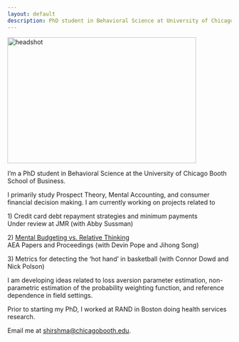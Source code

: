 ```yaml
---
layout: default
description: PhD student in Behavioral Science at University of Chicago's Booth School of Business
---
```


<img src="public/sdh_headshot.jpg" alt="headshot" width="424" height="283" >

I’m a PhD student in Behavioral Science at the University of Chicago Booth School of Business.

I primarily study Prospect Theory, Mental Accounting, and consumer financial decision making. I am currently working on projects related to
  <p> 1) Credit card debt repayment strategies and minimum payments<br>
        Under review at JMR (with Abby Sussman)
  
 <p> 2) <a href='/public/Website_mental_budgeting.pdf'> Mental Budgeting vs. Relative Thinking</a><br>
        AEA Papers and Proceedings (with Devin Pope and Jihong Song)
  
  <p>3) Metrics for detecting the ‘hot hand’ in basketball (with Connor Dowd and Nick Polson)
  
  
<p>I am developing ideas related to loss aversion parameter estimation, non-parametric estimation of the probability weighting function, and reference dependence in field settings. 


<p> Prior to starting my PhD, I worked at RAND in Boston doing health services research. 

<p>
Email me at <a href="mailto:shirshma@chicagobooth.edu">shirshma@chicagobooth.edu</a>.

